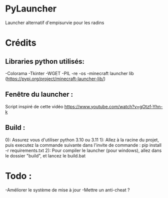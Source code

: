 # PyLauncher
 Launcher alternatif d'empisurvie pour les radins

# Crédits
## Libraries python utilisés:
-Colorama
-Tkinter
-WGET
-PIL
-re
-os
-minecraft launcher lib (https://pypi.org/project/minecraft-launcher-lib/)

## Fenêtre du launcher :
Script inspiré de cette vidéo https://www.youtube.com/watch?v=gOtzf-Yhn-k


## Build :

0): Assurez vous d'utiliser python 3.10 ou 3.11
1): Allez à la racine du projet, puis executez la commande suivante dans l'invite de commande : pip install -r requirements.txt
2): Pour compiler le launcher (pour windows), allez dans le dossier "build", et lancez le build.bat

# Todo :

-Améliorer le système de mise à jour
-Mettre un anti-cheat ?
